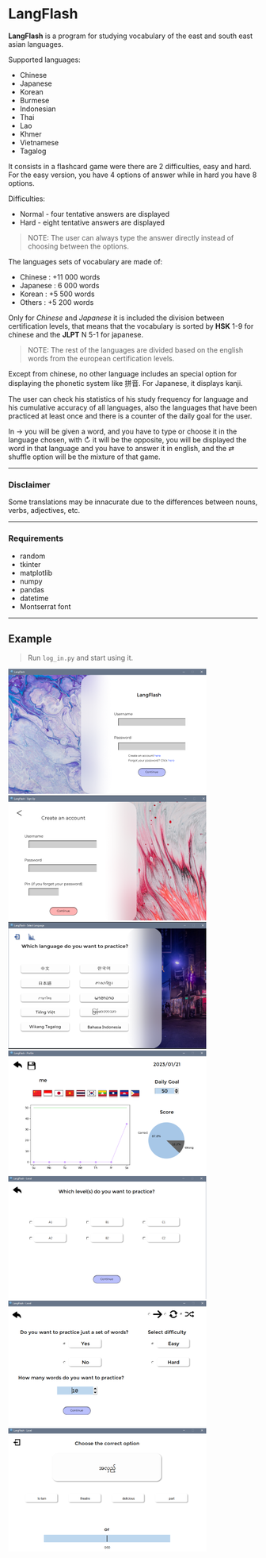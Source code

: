 # LangFlash

__LangFlash__ is a program for studying vocabulary of the east and south east asian languages.
 
Supported languages:

  * Chinese
  * Japanese
  * Korean
  * Burmese 
  * Indonesian
  * Thai
  * Lao
  * Khmer
  * Vietnamese
  * Tagalog

It consists in a flashcard game were there are 2 difficulties, easy and hard. For the easy version, you have 4 options of answer while in hard you have 8 options.

Difficulties:

* Normal	- four tentative answers are displayed
* Hard	- eight tentative answers are displayed

> NOTE: The user can always type the answer directly instead of choosing between the options. 

The languages sets of vocabulary are made of:

* Chinese	: +11 000 words
* Japanese	: 6 000 words
*	Korean 	: +5 500 words
*	Others	: +5 200 words

Only for *Chinese* and *Japanese* it is included the division between certification levels, that means that the vocabulary is sorted by **HSK** 1-9 for chinese and the **JLPT** N 5-1 for japanese. 

> NOTE: The rest of the languages are divided based on the english words from the european certification levels.

Except from chinese, no other language includes an special option for displaying the phonetic system like 拼音. For Japanese, it displays kanji.

The user can check his statistics of his study frequency for language and his cumulative accuracy of all languages, also the languages that have been practiced at least once and there is a counter of the daily goal for the user.


In → you will be given a word, and you have to type or choose it in the language chosen, with ↻ it will be the opposite, you will be displayed the word in that language and you have to answer it in english, and the ⇄ shuffle option will be the mixture of that game.

---
### Disclaimer

Some translations may be innacurate due to the differences between nouns, verbs, adjectives, etc.

---

### Requirements

* random
* tkinter
* matplotlib
* numpy
* pandas
* datetime
* Montserrat font

---
## Example

> Run `log_in.py` and start using it.

![](assets/example/p1.png)
![](assets/example/p2.png)
![](assets/example/p3.png)
![](assets/example/p4.png)
![](assets/example/p5.png)
![](assets/example/p6.png)
![](assets/example/p7.png)
